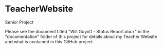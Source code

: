 # TeacherWebsite
Senior Project

Please see the document titled "Will Guyott - Status Report.docx" in the "documentation" folder of this project for details about my Teacher Website and what is contained in this GitHub project.
